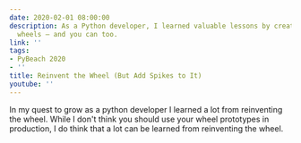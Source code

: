 ```yaml
---
date: 2020-02-01 08:00:00
description: As a Python developer, I learned valuable lessons by creating custom
  wheels – and you can too.
link: ''
tags:
- PyBeach 2020
- ''
title: Reinvent the Wheel (But Add Spikes to It)
youtube: ''
---
```


In my quest to grow as a python developer I learned a lot from reinventing the wheel. While I don't think you should use your wheel prototypes in production, I do think that a lot can be learned from reinventing the wheel.
